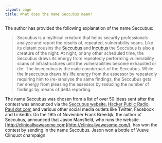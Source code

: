 ```yaml
---
layout: page
title: What does the name Seccubus mean?
---
```

The author has provided the following explanation of the name Seccubus:

> Seccubus is a mythical creature that helps security professionals analyze
and report the results of, repeated, vulnerability scans. Like its distant
cousins the [Succubus](http://en.wikipedia.org/wiki/Succubus) and
[Incubus](http://en.wikipedia.org/wiki/Incubus) the Seccubus is also a
creature of the night. At night, or any other scheduled time, the Seccubus
draws its energy from repeatedly performing vulnerability scans of
infrastructures until the vulnerabilities become exhausted or die.
The Inseccubus is the male counterpart of the Seccubus. While the Inseccubus
draws his life energy from the assessor by repeatedly requiring him to
(re-)analyse the same findings, the Seccubus gets her energy from pleasing the
assessor by reducing the number of findings by means of delta reporting.

The name Seccubus was chosen from a list of over 50 ideas sent after the contest was announced via the [Seccubus website](https://www.seccubus.com/wordpress/?p=55), [Hacker Public Radio](http://www.hackerpublicradio.com/), [Paul dot com](http://www.pauldotcom.com/) and various other social media outlets like Twitter, Facebook and LinkedIn. On the 19th of November Frank Breedijk, the author of Seccubus, announced that Jason Mansfield, who runs the website [http://clinicallyawasome.com](http://clinicallyawesome.com/), has won the contest by sending in the name Seccubus. Jason won a bottle of Vueve Clinquot champaign.
